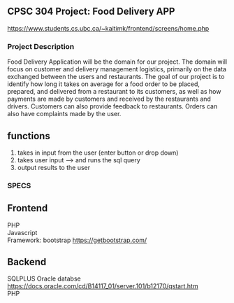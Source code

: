 ## CPSC 304 Project: Food Delivery APP

https://www.students.cs.ubc.ca/~kaitimk/frontend/screens/home.php

### Project Description
Food Delivery Application will be the domain for our project. The domain will focus on  customer and delivery management
logistics, primarily on the data exchanged between the users and restaurants.  The goal of our project is to identify
how long it takes on average for a food order to be placed, prepared, and delivered from a restaurant to its customers,
as well as how payments are made by customers and received by the restaurants and drivers. Customers can also provide
feedback to restaurants. Orders can also have complaints made by the user.

## functions 
1. takes in input from the user (enter button or drop down) <br>
2. takes user input --> and runs the sql query <br>
3. output results to the user <br>


### SPECS 

## Frontend 
PHP <br>
Javascript <br>
Framework: bootstrap https://getbootstrap.com/ <br>

## Backend 
SQLPLUS Oracle databse https://docs.oracle.com/cd/B14117_01/server.101/b12170/qstart.htm <br>
PHP <br>

